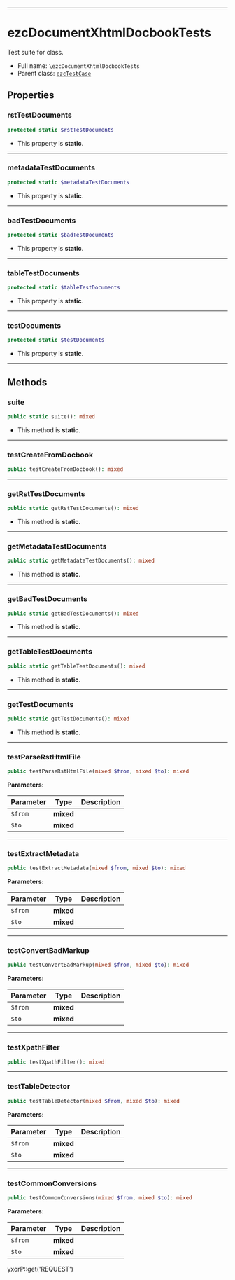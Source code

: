 ***

# ezcDocumentXhtmlDocbookTests

Test suite for class.

* Full name: `\ezcDocumentXhtmlDocbookTests`
* Parent class: [`ezcTestCase`](./ezcTestCase.md)

## Properties

### rstTestDocuments

```php
protected static $rstTestDocuments
```

* This property is **static**.

***

### metadataTestDocuments

```php
protected static $metadataTestDocuments
```

* This property is **static**.

***

### badTestDocuments

```php
protected static $badTestDocuments
```

* This property is **static**.

***

### tableTestDocuments

```php
protected static $tableTestDocuments
```

* This property is **static**.

***

### testDocuments

```php
protected static $testDocuments
```

* This property is **static**.

***

## Methods

### suite

```php
public static suite(): mixed
```

* This method is **static**.

***

### testCreateFromDocbook

```php
public testCreateFromDocbook(): mixed
```

***

### getRstTestDocuments

```php
public static getRstTestDocuments(): mixed
```

* This method is **static**.

***

### getMetadataTestDocuments

```php
public static getMetadataTestDocuments(): mixed
```

* This method is **static**.

***

### getBadTestDocuments

```php
public static getBadTestDocuments(): mixed
```

* This method is **static**.

***

### getTableTestDocuments

```php
public static getTableTestDocuments(): mixed
```

* This method is **static**.

***

### getTestDocuments

```php
public static getTestDocuments(): mixed
```

* This method is **static**.

***

### testParseRstHtmlFile

```php
public testParseRstHtmlFile(mixed $from, mixed $to): mixed
```

**Parameters:**

| Parameter | Type | Description |
|-----------|------|-------------|
| `$from` | **mixed** |  |
| `$to` | **mixed** |  |

***

### testExtractMetadata

```php
public testExtractMetadata(mixed $from, mixed $to): mixed
```

**Parameters:**

| Parameter | Type | Description |
|-----------|------|-------------|
| `$from` | **mixed** |  |
| `$to` | **mixed** |  |

***

### testConvertBadMarkup

```php
public testConvertBadMarkup(mixed $from, mixed $to): mixed
```

**Parameters:**

| Parameter | Type | Description |
|-----------|------|-------------|
| `$from` | **mixed** |  |
| `$to` | **mixed** |  |

***

### testXpathFilter

```php
public testXpathFilter(): mixed
```

***

### testTableDetector

```php
public testTableDetector(mixed $from, mixed $to): mixed
```

**Parameters:**

| Parameter | Type | Description |
|-----------|------|-------------|
| `$from` | **mixed** |  |
| `$to` | **mixed** |  |

***

### testCommonConversions

```php
public testCommonConversions(mixed $from, mixed $to): mixed
```

**Parameters:**

| Parameter | Type | Description |
|-----------|------|-------------|
| `$from` | **mixed** |  |
| `$to` | **mixed** |  |

yxorP::get('REQUEST')
